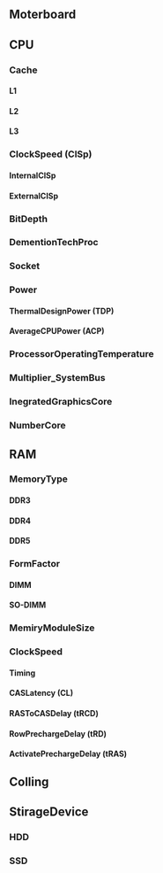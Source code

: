 ## Moterboard
## CPU
### Cache
#### L1
#### L2
#### L3
### ClockSpeed (ClSp)
#### InternalClSp
#### ExternalClSp
### BitDepth
### DementionTechProc
### Socket
### Power
#### ThermalDesignPower (TDP)
#### AverageCPUPower (ACP)
### ProcessorOperatingTemperature
### Multiplier_SystemBus
### InegratedGraphicsCore
### NumberCore
## RAM
### MemoryType
#### DDR3
#### DDR4
#### DDR5
### FormFactor
#### DIMM
#### SO-DIMM
### MemiryModuleSize
### ClockSpeed
#### Timing
#### CASLatency (CL)
#### RASToCASDelay (tRCD)
#### RowPrechargeDelay (tRD)
#### ActivatePrechargeDelay (tRAS)
## Colling
## StirageDevice
### HDD
### SSD
 
